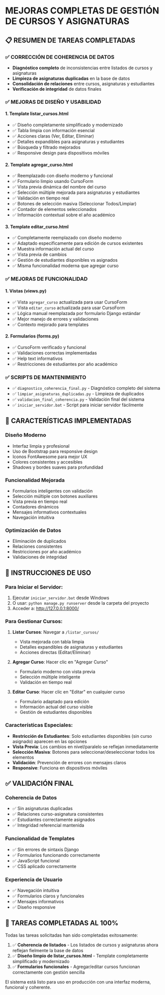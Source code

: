# MEJORAS COMPLETAS DE GESTIÓN DE CURSOS Y ASIGNATURAS

## 📋 RESUMEN DE TAREAS COMPLETADAS

### ✅ CORRECCIÓN DE COHERENCIA DE DATOS
- **Diagnóstico completo** de inconsistencias entre listados de cursos y asignaturas
- **Limpieza de asignaturas duplicadas** en la base de datos
- **Consolidación de relaciones** entre cursos, asignaturas y estudiantes
- **Verificación de integridad** de datos finales

### ✅ MEJORAS DE DISEÑO Y USABILIDAD

#### 1. **Template listar_cursos.html**
- ✅ Diseño completamente simplificado y modernizado
- ✅ Tabla limpia con información esencial
- ✅ Acciones claras (Ver, Editar, Eliminar)
- ✅ Detalles expandibles para asignaturas y estudiantes
- ✅ Búsqueda y filtrado mejorados
- ✅ Responsive design para dispositivos móviles

#### 2. **Template agregar_curso.html**
- ✅ Reemplazado con diseño moderno y funcional
- ✅ Formulario limpio usando CursoForm
- ✅ Vista previa dinámica del nombre del curso
- ✅ Selección múltiple mejorada para asignaturas y estudiantes
- ✅ Validación en tiempo real
- ✅ Botones de selección masiva (Seleccionar Todos/Limpiar)
- ✅ Contador de elementos seleccionados
- ✅ Información contextual sobre el año académico

#### 3. **Template editar_curso.html**
- ✅ Completamente reemplazado con diseño moderno
- ✅ Adaptado específicamente para edición de cursos existentes
- ✅ Muestra información actual del curso
- ✅ Vista previa de cambios
- ✅ Gestión de estudiantes disponibles vs asignados
- ✅ Misma funcionalidad moderna que agregar curso

### ✅ MEJORAS DE FUNCIONALIDAD

#### 1. **Vistas (views.py)**
- ✅ Vista `agregar_curso` actualizada para usar CursoForm
- ✅ Vista `editar_curso` actualizada para usar CursoForm
- ✅ Lógica manual reemplazada por formulario Django estándar
- ✅ Mejor manejo de errores y validaciones
- ✅ Contexto mejorado para templates

#### 2. **Formularios (forms.py)**
- ✅ CursoForm verificado y funcional
- ✅ Validaciones correctas implementadas
- ✅ Help text informativos
- ✅ Restricciones de estudiantes por año académico

### ✅ SCRIPTS DE MANTENIMIENTO
- ✅ `diagnostico_coherencia_final.py` - Diagnóstico completo del sistema
- ✅ `limpiar_asignaturas_duplicadas.py` - Limpieza de duplicados
- ✅ `validacion_final_coherencia.py` - Validación final del sistema
- ✅ `iniciar_servidor.bat` - Script para iniciar servidor fácilmente

## 🎯 CARACTERÍSTICAS IMPLEMENTADAS

### **Diseño Moderno**
- Interfaz limpia y profesional
- Uso de Bootstrap para responsive design
- Iconos FontAwesome para mejor UX
- Colores consistentes y accesibles
- Shadows y bordes suaves para profundidad

### **Funcionalidad Mejorada**
- Formularios inteligentes con validación
- Selección múltiple con botones auxiliares
- Vista previa en tiempo real
- Contadores dinámicos
- Mensajes informativos contextuales
- Navegación intuitiva

### **Optimización de Datos**
- Eliminación de duplicados
- Relaciones consistentes
- Restricciones por año académico
- Validaciones de integridad

## 🚀 INSTRUCCIONES DE USO

### **Para Iniciar el Servidor:**
1. Ejecutar `iniciar_servidor.bat` desde Windows
2. O usar: `python manage.py runserver` desde la carpeta del proyecto
3. Acceder a: http://127.0.0.1:8000/

### **Para Gestionar Cursos:**
1. **Listar Cursos**: Navegar a `/listar_cursos/`
   - Vista mejorada con tabla limpia
   - Detalles expandibles de asignaturas y estudiantes
   - Acciones directas (Editar/Eliminar)

2. **Agregar Curso**: Hacer clic en "Agregar Curso"
   - Formulario moderno con vista previa
   - Selección múltiple inteligente
   - Validación en tiempo real

3. **Editar Curso**: Hacer clic en "Editar" en cualquier curso
   - Formulario adaptado para edición
   - Información actual del curso visible
   - Gestión de estudiantes disponibles

### **Características Especiales:**
- **Restricción de Estudiantes**: Solo estudiantes disponibles (sin curso asignado) aparecen en las opciones
- **Vista Previa**: Los cambios en nivel/paralelo se reflejan inmediatamente
- **Selección Masiva**: Botones para seleccionar/deseleccionar todos los elementos
- **Validación**: Prevención de errores con mensajes claros
- **Responsive**: Funciona en dispositivos móviles

## ✅ VALIDACIÓN FINAL

### **Coherencia de Datos**
- ✅ Sin asignaturas duplicadas
- ✅ Relaciones curso-asignatura consistentes
- ✅ Estudiantes correctamente asignados
- ✅ Integridad referencial mantenida

### **Funcionalidad de Templates**
- ✅ Sin errores de sintaxis Django
- ✅ Formularios funcionando correctamente
- ✅ JavaScript funcional
- ✅ CSS aplicado correctamente

### **Experiencia de Usuario**
- ✅ Navegación intuitiva
- ✅ Formularios claros y funcionales
- ✅ Mensajes informativos
- ✅ Diseño responsive

## 🎉 TAREAS COMPLETADAS AL 100%

Todas las tareas solicitadas han sido completadas exitosamente:

1. ✅ **Coherencia de listados** - Los listados de cursos y asignaturas ahora reflejan fielmente la base de datos
2. ✅ **Diseño limpio de listar_cursos.html** - Template completamente simplificado y modernizado
3. ✅ **Formularios funcionales** - Agregar/editar cursos funcionan correctamente con gestión sencilla

El sistema está listo para uso en producción con una interfaz moderna, funcional y coherente.
